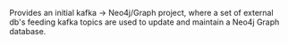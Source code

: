 Provides an initial kafka -> Neo4j/Graph project, where a set of external db's feeding kafka topics are used to update and maintain a Neo4j Graph database.
